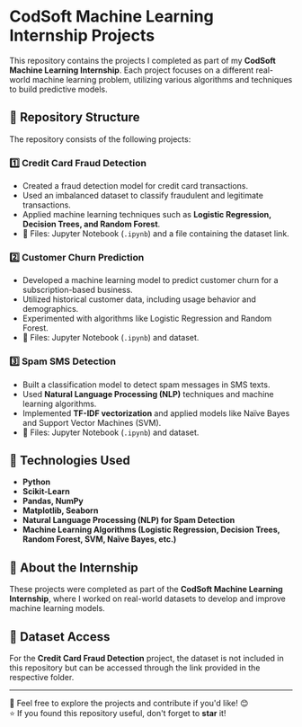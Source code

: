 # CodSoft Machine Learning Internship Projects

This repository contains the projects I completed as part of my **CodSoft Machine Learning Internship**. Each project focuses on a different real-world machine learning problem, utilizing various algorithms and techniques to build predictive models.

## 📂 Repository Structure
The repository consists of the following projects:
### 1️⃣ Credit Card Fraud Detection
- Created a fraud detection model for credit card transactions.
- Used an imbalanced dataset to classify fraudulent and legitimate transactions.
- Applied machine learning techniques such as **Logistic Regression, Decision Trees, and Random Forest**.
- 📌 Files: Jupyter Notebook (`.ipynb`) and a file containing the dataset link.
  
### 2️⃣ Customer Churn Prediction
- Developed a machine learning model to predict customer churn for a subscription-based business.
- Utilized historical customer data, including usage behavior and demographics.
- Experimented with algorithms like Logistic Regression and Random Forest.
- 📌 Files: Jupyter Notebook (`.ipynb`) and dataset.

### 3️⃣ Spam SMS Detection
- Built a classification model to detect spam messages in SMS texts.
- Used **Natural Language Processing (NLP)** techniques and machine learning algorithms.
- Implemented **TF-IDF vectorization** and applied models like Naïve Bayes and Support Vector Machines (SVM).
- 📌 Files: Jupyter Notebook (`.ipynb`) and dataset.

## 🚀 Technologies Used
- **Python**
- **Scikit-Learn**
- **Pandas, NumPy**
- **Matplotlib, Seaborn**
- **Natural Language Processing (NLP) for Spam Detection**
- **Machine Learning Algorithms (Logistic Regression, Decision Trees, Random Forest, SVM, Naïve Bayes, etc.)**

## 📢 About the Internship
These projects were completed as part of the **CodSoft Machine Learning Internship**, where I worked on real-world datasets to develop and improve machine learning models.

## 🔗 Dataset Access
For the **Credit Card Fraud Detection** project, the dataset is not included in this repository but can be accessed through the link provided in the respective folder.

---

📌 Feel free to explore the projects and contribute if you'd like! 😊  
⭐ If you found this repository useful, don't forget to **star** it!

